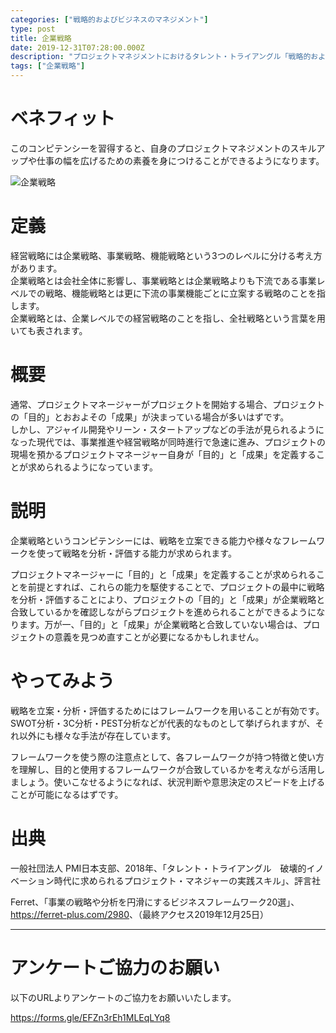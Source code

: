 ```yaml
---
categories: ["戦略的およびビジネスのマネジメント"]
type: post
title: 企業戦略
date: 2019-12-31T07:28:00.000Z
description: "プロジェクトマネジメントにおけるタレント・トライアングル「戦略的およびビジネスのマネジメント」より、「企業戦略」への理解を深めプロジェクト・マネジャーに必要とされるコンピテンシーを身に着けよう。"
tags: ["企業戦略"]
---
```

# ベネフィット

このコンピテンシーを習得すると、自身のプロジェクトマネジメントのスキルアップや仕事の幅を広げるための素養を身につけることができるようになります。

![企業戦略](/img/企業戦略.png "企業戦略")

# 定義

経営戦略には企業戦略、事業戦略、機能戦略という3つのレベルに分ける考え方があります。\
企業戦略とは会社全体に影響し、事業戦略とは企業戦略よりも下流である事業レベルでの戦略、機能戦略とは更に下流の事業機能ごとに立案する戦略のことを指します。\
企業戦略とは、企業レベルでの経営戦略のことを指し、全社戦略という言葉を用いても表されます。

# 概要

通常、プロジェクトマネージャーがプロジェクトを開始する場合、プロジェクトの「目的」とおおよその「成果」が決まっている場合が多いはずです。
\
しかし、アジャイル開発やリーン・スタートアップなどの手法が見られるようになった現代では、事業推進や経営戦略が同時進行で急速に進み、プロジェクトの現場を預かるプロジェクトマネージャー自身が「目的」と「成果」を定義することが求められるようになっています。

# 説明

企業戦略というコンピテンシーには、戦略を立案できる能力や様々なフレームワークを使って戦略を分析・評価する能力が求められます。

プロジェクトマネージャーに「目的」と「成果」を定義することが求められることを前提とすれば、これらの能力を駆使することで、プロジェクトの最中に戦略を分析・評価することにより、プロジェクトの「目的」と「成果」が企業戦略と合致しているかを確認しながらプロジェクトを進められることができるようになります。万が一、「目的」と「成果」が企業戦略と合致していない場合は、プロジェクトの意義を見つめ直すことが必要になるかもしれません。

# やってみよう

戦略を立案・分析・評価するためにはフレームワークを用いることが有効です。SWOT分析・3C分析・PEST分析などが代表的なものとして挙げられますが、それ以外にも様々な手法が存在しています。

フレームワークを使う際の注意点として、各フレームワークが持つ特徴と使い方を理解し、目的と使用するフレームワークが合致しているかを考えながら活用しましょう。使いこなせるようになれば、状況判断や意思決定のスピードを上げることが可能になるはずです。

# 出典

一般社団法人 PMI日本支部、2018年、「タレント・トライアングル　破壊的イノベーション時代に求められるプロジェクト・マネジャーの実践スキル」、評言社

Ferret、「事業の戦略や分析を円滑にするビジネスフレームワーク20選」、<https://ferret-plus.com/2980>、（最終アクセス2019年12月25日）

---

# アンケートご協力のお願い

以下のURLよりアンケートのご協力をお願いいたします。

https://forms.gle/EFZn3rEh1MLEqLYq8
